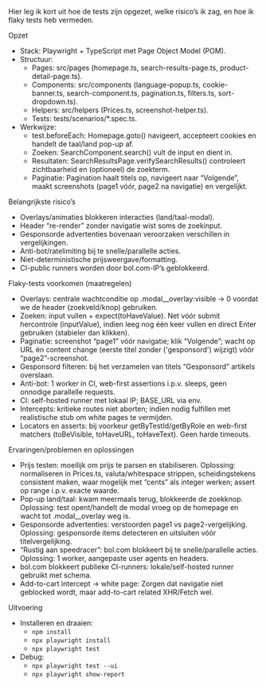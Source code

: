 Hier leg ik kort uit hoe de tests zijn opgezet, welke risico’s ik zag, en hoe ik flaky tests heb vermeden.

Opzet
- Stack: Playwright + TypeScript met Page Object Model (POM).
- Structuur:
  - Pages: src/pages (homepage.ts, search-results-page.ts, product-detail-page.ts).
  - Components: src/components (language-popup.ts, cookie-banner.ts, search-component.ts, pagination.ts, filters.ts, sort-dropdown.ts).
  - Helpers: src/helpers (Prices.ts, screenshot-helper.ts).
  - Tests: tests/scenarios/*.spec.ts.
- Werkwijze:
  - test.beforeEach: Homepage.goto() navigeert, accepteert cookies en handelt de taal/land pop-up af.
  - Zoeken: SearchComponent.search() vult de input en dient in.
  - Resultaten: SearchResultsPage.verifySearchResults() controleert zichtbaarheid en (optioneel) de zoekterm.
  - Paginatie: Pagination haalt titels op, navigeert naar “Volgende”, maakt screenshots (page1 vóór, page2 na navigatie) en vergelijkt.

Belangrijkste risico’s
- Overlays/animaties blokkeren interacties (land/taal-modal).
- Header “re-render” zonder navigatie wist soms de zoekinput.
- Gesponsorde advertenties bovenaan veroorzaken verschillen in vergelijkingen.
- Anti-bot/ratelimiting bij te snelle/parallelle acties.
- Niet-deterministische prijsweergave/formatting.
- CI-public runners worden door bol.com-IP’s geblokkeerd.

Flaky-tests voorkomen (maatregelen)
- Overlays: centrale wachtconditie op .modal__overlay:visible → 0 voordat we de header (zoekveld/knop) gebruiken.
- Zoeken: input vullen + expect(toHaveValue). Net vóór submit hercontrole (inputValue), indien leeg nog één keer vullen en direct Enter gebruiken (stabieler dan klikken).
- Paginatie: screenshot “page1” vóór navigatie; klik “Volgende”; wacht op URL én content change (eerste titel zonder ('gesponsord') wijzigt) vóór “page2”-screenshot.
- Gesponsord filteren: bij het verzamelen van titels “Gesponsord” artikels overslaan.
- Anti-bot: 1 worker in CI, web-first assertions i.p.v. sleeps, geen onnodige parallelle requests.
- CI: self-hosted runner met lokaal IP; BASE_URL via env.
- Intercepts: kritieke routes niet aborten; indien nodig fulfillen met realistische stub om white pages te vermijden.
- Locators en asserts: bij voorkeur getByTestId/getByRole en web-first matchers (toBeVisible, toHaveURL, toHaveText). Geen harde timeouts.

Ervaringen/problemen en oplossingen
- Prijs testen: moeilijk om prijs te parsen en stabiliseren. Oplossing: normaliseren in Prices.ts, valuta/whitespace strippen, scheidingstekens consistent maken, waar mogelijk met “cents” als integer werken; assert op range i.p.v. exacte waarde.
- Pop-up land/taal: kwam meermaals terug, blokkeerde de zoekknop. Oplossing: test opent/handelt de modal vroeg op de homepage en wacht tot .modal__overlay weg is.
- Gesponsorde advertenties: verstoorden page1 vs page2-vergelijking. Oplossing: gesponsorde items detecteren en uitsluiten vóór titelvergelijking.
- “Rustig aan speedracer”: bol.com blokkeert bij te snelle/parallelle acties. Oplossing: 1 worker, aangepaste user agents en headers.
- bol.com blokkeert publieke CI-runners: lokale/self-hosted runner gebruikt met schema.
- Add-to-cart intercept → white page: Zorgen dat navigatie niet geblocked wordt, maar add-to-cart related XHR/Fetch wel.

Uitvoering 
- Installeren en draaien: 
  - `npm install`
  - `npx playwright install`
  - `npx playwright test`
- Debug:
  - `npx playwright test --ui`
  - `npx playwright show-report`
